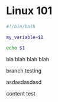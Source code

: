 # Linux 101

```bash
#!/bin/bash

my_variable=$1

echo $1
```


bla blah blah blah

branch testing

asdasdasdasd


content test

